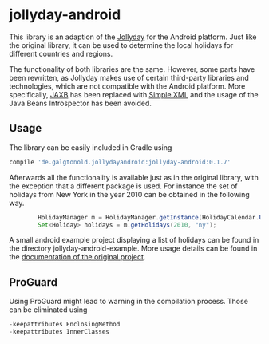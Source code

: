 # jollyday-android
This library is an adaption of the [Jollyday](https://github.com/svendiedrichsen/jollyday) for the Android platform. Just like the original library, it can be used to determine the local holidays for different countries and regions.

The functionality of both libraries are the same. However, some parts have been rewritten, as Jollyday makes use of certain third-party libraries and technologies, which are not compatible with the Android platform. More specifically, [JAXB](https://jaxb.java.net/) has been replaced with [Simple XML](http://simple.sourceforge.net/) and the usage of the Java Beans Introspector has been avoided.   

## Usage

The library can be easily included in Gradle using
```groovy
compile 'de.galgtonold.jollydayandroid:jollyday-android:0.1.7'
```
Afterwards all the functionality is available just as in the original library, with the exception that a different package is used. For instance the set of holidays from New York in the year 2010 can be obtained in the following way.
```java
        HolidayManager m = HolidayManager.getInstance(HolidayCalendar.UNITED_STATES);
        Set<Holiday> holidays = m.getHolidays(2010, "ny");
```
A small android example project displaying a list of holidays can be found in the directory jollyday-android-example.
More usage details can be found in the [documentation of the original project](http://jollyday.sourceforge.net/usage.html).

## ProGuard

Using ProGuard might lead to warning in the compilation process. Those can be eliminated using
```java
-keepattributes EnclosingMethod
-keepattributes InnerClasses
```